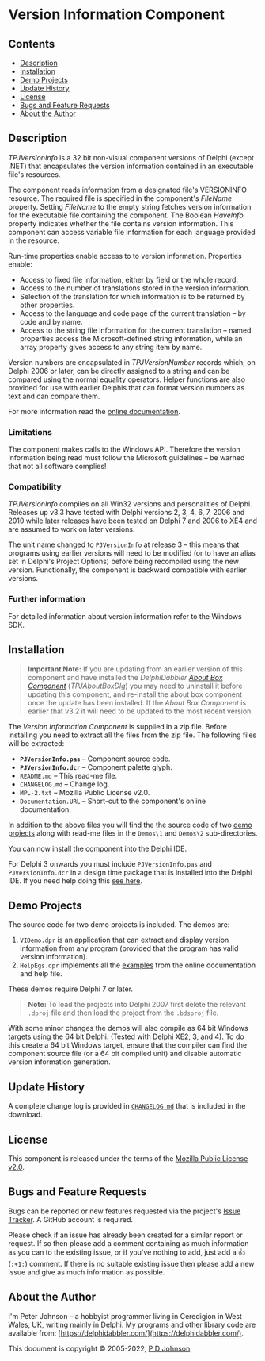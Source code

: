 # Version Information Component

## Contents

* [Description](#description)
* [Installation](#installation)
* [Demo Projects](#demo-projects)
* [Update History](#update-history)
* [License](#license)
* [Bugs and Feature Requests](#bugs-and-feature-requests)
* [About the Author](#about-the-author)

## Description

_TPJVersionInfo_ is a 32 bit non-visual component versions of Delphi (except .NET) that encapsulates the version information contained in an executable file's resources.

The component reads information from a designated file's VERSIONINFO resource. The required file is specified in the component's _FileName_ property. Setting _FileName_ to the empty string fetches version information for the executable file containing the component. The Boolean _HaveInfo_ property indicates whether the file contains version information. This component can access variable file information for each language provided in the resource.

Run-time properties enable access to to version information. Properties enable:

* Access to fixed file information, either by field or the whole record.
* Access to the number of translations stored in the version information.
* Selection of the translation for which information is to be returned by other properties.
* Access to the language and code page of the current translation – by code and by name.
* Access to the string file information for the current translation – named properties access the Microsoft-defined string information, while an array property gives access to any string item by name.

Version numbers are encapsulated in _TPJVersionNumber_ records which, on Delphi 2006 or later, can be directly assigned to a string and can be compared using the normal equality operators. Helper functions are also provided for use with earlier Delphis that can format version numbers as text and can compare them.

For more information read the [online documentation](https://delphidabbler.com/url/verinfo-docs).

### Limitations

The component makes calls to the Windows API. Therefore the version information being read must follow the Microsoft guidelines – be warned that not all software complies!

### Compatibility

_TPJVersionInfo_ compiles on all Win32 versions and personalities of Delphi. Releases up v3.3 have tested with Delphi versions 2, 3, 4, 6, 7, 2006 and 2010 while later releases have been tested on Delphi 7 and 2006 to XE4 and are assumed to work on later versions.

The unit name changed to `PJVersionInfo` at release 3 – this means that programs using earlier versions will need to be modified (or to have an alias set in Delphi's Project Options) before being recompiled using the new version. Functionally, the component is backward compatible with earlier versions.

### Further information

For detailed information about version information refer to the Windows SDK.

## Installation

> **Important Note:** If you are updating from an earlier version of this component and have installed the _DelphiDabbler_ [_About Box Component_](https://delphidabbler.com/software/aboutbox) (_TPJAboutBoxDlg_) you may need to uninstall it before updating this component, and re-install the about box component once the update has been installed. If the _About Box Component_ is earlier that v3.2 it will need to be updated to the most recent version.

The _Version Information Component_ is supplied in a zip file. Before installing you need to extract all the files from the zip file. The following files will be extracted:

* **`PJVersionInfo.pas`** – Component source code.
* **`PJVersionInfo.dcr`** – Component palette glyph.
* `README.md` – This read-me file.
* `CHANGELOG.md` – Change log.
* `MPL-2.txt` – Mozilla Public License v2.0.
* `Documentation.URL` – Short-cut to the component's online documentation.

In addition to the above files you will find the the source code of two [demo projects](#demo-projects) along with read-me files in the `Demos\1` and `Demos\2` sub-directories.

You can now install the component into the Delphi IDE.

For Delphi 3 onwards you must include `PJVersionInfo.pas` and `PJVersionInfo.dcr` in a design time package that is installed into the Delphi IDE. If you need help doing this [see here](https://delphidabbler.com/url/install-comp).

## Demo Projects

The source code for two demo projects is included. The demos are:

1. `VIDemo.dpr` is an application that can extract and display version information from any program (provided that the program has valid version information).
2. `HelpEgs.dpr` implements all the [examples](https://delphidabbler.com/url/verinfo-egs) from the online documentation and help file.

These demos require Delphi 7 or later.

> **Note:** To load the projects into Delphi 2007 first delete the relevant `.dproj` file and then load the project from the `.bdsproj` file.

With some minor changes the demos will also compile as 64 bit Windows targets using the 64 bit Delphi. (Tested with Delphi XE2, 3, and 4). To do this create a 64 bit Windows target, ensure that the compiler can find the component source file (or a 64 bit compiled unit) and disable automatic version information generation.

## Update History

A complete change log is provided in [`CHANGELOG.md`](https://github.com/ddablib/verinfo/blob/main/CHANGELOG.md) that is included in the download.

## License

This component is released under the terms of the [Mozilla Public License v2.0](https://www.mozilla.org/MPL/2.0/).

## Bugs and Feature Requests

Bugs can be reported or new features requested via the project's [Issue Tracker](https://github.com/ddablib/verinfo/issues). A GitHub account is required.

Please check if an issue has already been created for a similar report or request. If so then please add a comment containing as much information as you can to the existing issue, or if you've nothing to add, just add a :+1: (`:+1:`) comment. If there is no suitable existing issue then please add a new issue and give as much information as possible.

## About the Author

I'm Peter Johnson – a hobbyist programmer living in Ceredigion in West Wales, UK, writing mainly in Delphi. My programs and other library code are available from: [https://delphidabbler.com/](https://delphidabbler.com/).

This document is copyright © 2005-2022, [P D Johnson](https://gravatar.com/delphidabbler).
